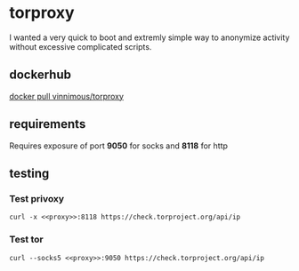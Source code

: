 # torproxy
I wanted a very quick to boot and extremly simple way to anonymize activity without excessive complicated scripts.

## dockerhub
[docker pull vinnimous/torproxy](https://hub.docker.com/repository/docker/vinnimous/torproxy)

## requirements
Requires exposure of port **9050** for socks and **8118** for http

## testing
### Test privoxy
```
curl -x <<proxy>>:8118 https://check.torproject.org/api/ip
```
### Test tor
```
curl --socks5 <<proxy>>:9050 https://check.torproject.org/api/ip
```